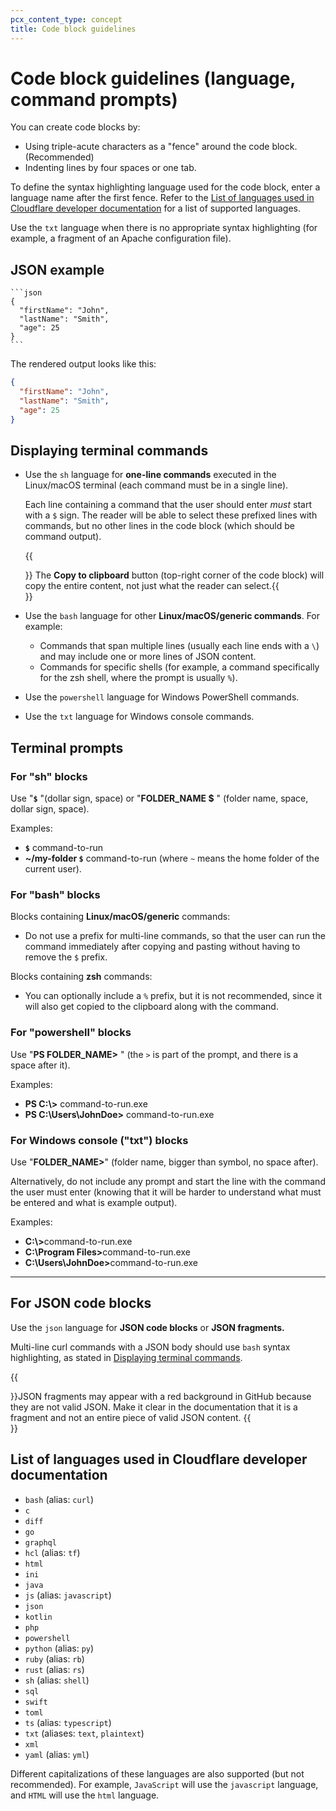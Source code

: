 ```yaml
---
pcx_content_type: concept
title: Code block guidelines
---
```


# Code block guidelines (language, command prompts)

You can create code blocks by:

- Using triple-acute characters as a "fence" around the code block. (Recommended)
- Indenting lines by four spaces or one tab.

To define the syntax highlighting language used for the code block, enter a language name after the first fence. Refer to the [List of languages used in Cloudflare developer documentation](#list-of-languages-used-in-cloudflare-developer-documentation) for a list of supported languages.

Use the `txt` language when there is no appropriate syntax highlighting (for example, a fragment of an Apache configuration file).

## JSON example

````
```json
{
  "firstName": "John",
  "lastName": "Smith",
  "age": 25
}
```
````

The rendered output looks like this:

```json
{
  "firstName": "John",
  "lastName": "Smith",
  "age": 25
}
```

## Displaying terminal commands

- Use the `sh` language for **one-line commands** executed in the Linux/macOS terminal (each command must be in a single line).

    Each line containing a command that the user should enter *must* start with a `$` sign. The reader will be able to select these prefixed lines with commands, but no other lines in the code block (which should be command output).

    {{<Aside type="note">}} The **Copy to clipboard** button (top-right corner of the code block) will copy the entire content, not just what the reader can select.{{</Aside>}}

- Use the `bash` language for other **Linux/macOS/generic commands**. For example:
    - Commands that span multiple lines (usually each line ends with a `\`) and may include one or more lines of JSON content.
    - Commands for specific shells (for example, a command specifically for the zsh shell, where the prompt is usually `%`).

- Use the `powershell` language for Windows PowerShell commands.

- Use the `txt` language for Windows console commands.

## Terminal prompts

### For "sh" blocks

Use "**`$`** "(dollar sign, space) or "**FOLDER_NAME $** " (folder name, space, dollar sign, space).

Examples:

- **`$`** command-to-run
- **~/my-folder `$`** command-to-run (where `~` means the home folder of the current user).

### For "bash" blocks

Blocks containing **Linux/macOS/generic** commands:
- Do not use a prefix for multi-line commands, so that the user can run the command immediately after copying and pasting without having to remove the `$` prefix.

Blocks containing **zsh** commands:
- You can optionally include a `%` prefix, but it is not recommended, since it will also get copied to the clipboard along with the command.

### For "powershell" blocks

Use "**PS FOLDER_NAME>** " (the `>` is part of the prompt, and there is a space after it).

Examples:

- **PS C:\\>** command-to-run.exe
- **PS C:\\Users\\JohnDoe>** command-to-run.exe

### For Windows console ("txt") blocks

Use "**FOLDER_NAME>**" (folder name, bigger than symbol, no space after).

Alternatively, do not include any prompt and start the line with the command the user must enter (knowing that it will be harder to understand what must be entered and what is example output).

Examples:

- <b>C:\\></b>command-to-run.exe
- <b>C:\\Program Files></b>command-to-run.exe
- <b>C:\\Users\\JohnDoe></b>command-to-run.exe

---

## For JSON code blocks

Use the `json` language for **JSON code blocks** or **JSON fragments.**

Multi-line curl commands with a JSON body should use `bash` syntax highlighting, as stated in [Displaying terminal commands](#displaying-terminal-commands).

{{<Aside type="note">}}JSON fragments may appear with a red background in GitHub because they are not valid JSON. Make it clear in the documentation that it is a fragment and not an entire piece of valid JSON content.
{{</Aside>}}

## List of languages used in Cloudflare developer documentation

- `bash` (alias: `curl`)
- `c`
- `diff`
- `go`
- `graphql`
- `hcl` (alias: `tf`)
- `html`
- `ini`
- `java`
- `js` (alias: `javascript`)
- `json`
- `kotlin`
- `php`
- `powershell`
- `python` (alias: `py`)
- `ruby` (alias: `rb`)
- `rust` (alias: `rs`)
- `sh` (alias: `shell`)
- `sql`
- `swift`
- `toml`
- `ts` (alias: `typescript`)
- `txt` (aliases: `text`, `plaintext`)
- `xml`
- `yaml` (alias: `yml`)

Different capitalizations of these languages are also supported (but not recommended). For example, `JavaScript` will use the `javascript` language, and `HTML` will use the `html` language.

